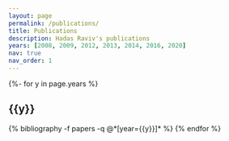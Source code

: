 ```yaml
---
layout: page
permalink: /publications/
title: Publications
description: Hadas Raviv's publications
years: [2008, 2009, 2012, 2013, 2014, 2016, 2020]
nav: true
nav_order: 1
---
```

<!-- _pages/publications.md -->
<div class="publications">

{%- for y in page.years %}
  <h2 class="year">{{y}}</h2>
  {% bibliography -f papers -q @*[year={{y}}]* %}
{% endfor %}

</div>

